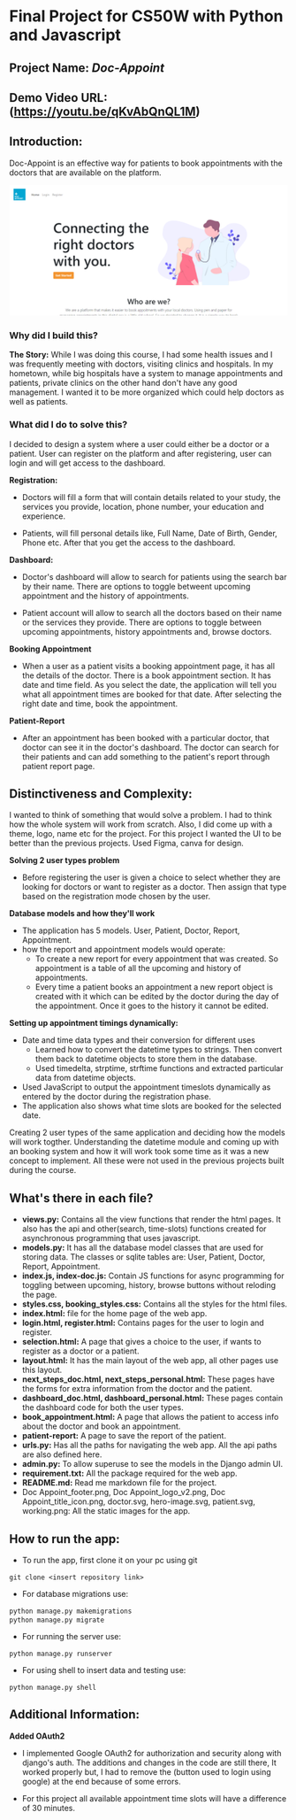 # Final Project for CS50W with Python and Javascript

## Project Name: *Doc-Appoint*

## Demo Video URL: (https://youtu.be/qKvAbQnQL1M)

## Introduction:
Doc-Appoint is an effective way for patients to book appointments with the doctors that are available on the platform.

![Home Page](https://github.com/devinpi/doc-appoint/blob/387231e8812f13e7ec1e918cff3cc8a1723c29b5/Doc_Appoint%20home%20Page.png)

### Why did I build this?
**The Story:** While I was doing this course, I had some health issues and I was frequently meeting with doctors, visiting clinics and hospitals. In my hometown, while big hospitals have a system to manage appointments and patients, private clinics on the other hand don't have any good management. I wanted it to be more organized which could help doctors as well as patients.

### What did I do to solve this? 
I  decided to design a system where a user could either be a doctor or a patient. User can register on the platform and after registering, user can login and will get access to the dashboard.

**Registration:** 

- Doctors will fill a form that will contain details related to your study, the services you provide, location, phone number, your education and experience.

- Patients, will fill personal details like, Full Name, Date of Birth, Gender, Phone etc. After that you get the access to the dashboard.

**Dashboard:**

- Doctor's dashboard will allow to search for patients using the search bar by their name. There are options to toggle betweent upcoming appointment and the history of appointments.

- Patient account will allow to search all the doctors based on their name or the services they provide. There are options to toggle between upcoming appointments, history appointments and, browse doctors.

**Booking Appointment**

- When a user as a patient visits a booking appointment page, it has all the details of the doctor. There is a book appointment section. It has date and time field. As you select the date, the application will tell you what all appointment times are booked for that date. After selecting the right date and time, book the appointment. 

**Patient-Report**

- After an appointment has been booked with a particular doctor, that doctor can see it in the doctor's dashboard. The doctor can search for their patients and can add something to the patient's report through patient report page.

## Distinctiveness and Complexity:
I wanted to think of something that would solve a problem. I had to think how the whole system will work from scratch. Also, I did come up with a theme, logo, name etc for the project. For this project I wanted the UI to be better than the previous projects. Used Figma, canva for design.

**Solving 2 user types problem**
- Before registering the user is given a choice to select whether they are looking for doctors or want to register as a doctor. Then assign that type based on the registration mode chosen by the user.

**Database models and how they'll work**

- The application has 5 models. User, Patient, Doctor, Report, Appointment.
- how the report and appointment models would operate:
  - To create a new report for every appointment that was created. So appointment is a table of all the upcoming and history of appointments. 
  - Every time a patient books an appointment a new report object is created with it which can be edited by the doctor during the day of the appointment. Once it goes to the history it cannot be edited.

**Setting up appointment timings dynamically:**

- Date and time data types and their conversion for different uses
  - Learned how to convert the datetime types to strings. Then convert them back to datetime objects to store them in the database. 
  - Used timedelta, strptime, strftime functions and extracted particular data from datetime objects.  
- Used JavaScript to output the appointment timeslots dynamically as entered by the doctor during the registration phase.
- The application also shows what time slots are booked for the selected date.

Creating 2 user types of the same application and deciding how the models will work togther. Understanding the datetime module and coming up with an booking system and how it will work took some time as it was a new concept to implement. All these were not used in the previous projects built during the course.


## What's there in each file?
- **views.py:** Contains all the view functions that render the html pages. It also has the api and other(search, time-slots) functions created for asynchronous programming that uses javascript.
- **models.py:** It has all the database model classes that are used for storing data. The classes or sqlite tables are: User, Patient, Doctor, Report, Appointment.
- **index.js, index-doc.js:** Contain JS functions for async programming for toggling between upcoming, history, browse buttons without reloding the page.
- **styles.css, booking_styles.css:** Contains all the styles for the html files.
- **index.html:** file for the home page of the web app.
- **login.html, register.html:** Contains pages for the user to login and register.
- **selection.html:** A page that gives a choice to the user, if wants to register as a doctor or a patient.
- **layout.html:** It has the main layout of the web app, all other pages use this layout.
- **next_steps_doc.html, next_steps_personal.html:** These pages have the forms for extra information from the doctor and the patient.
- **dashboard_doc.html, dashboard_personal.html:** These pages contain the dashboard code for both the user types. 
- **book_appointment.html:** A page that allows the patient to access info about the doctor and book an appointment.
- **patient-report:** A page to save the report of the patient.
- **urls.py:** Has all the paths for navigating the web app. All the api paths are also defined here.
- **admin.py:** To allow superuse to see the models in the Django admin UI.
- **requirement.txt:** All the package required for the web app.
- **README.md:** Read me markdown file for the project.
- Doc Appoint_footer.png, Doc Appoint_logo_v2.png, Doc Appoint_title_icon.png, doctor.svg, hero-image.svg, patient.svg, working.png: All the static images for the app.

## How to run the app:
- To run the app, first clone it on your pc using git
```
git clone <insert repository link>
```

- For database migrations use:
```
python manage.py makemigrations
python manage.py migrate
```

- For running the server use:
```
python manage.py runserver
```

- For using shell to insert data and testing use:
```
python manage.py shell
```

## Additional Information:
**Added OAuth2**
- I implemented Google OAuth2 for authorization and security along with django's auth. The additions and changes in the code are still there, It worked properly but, I had to remove the (button used to login using google) at the end because of some errors.

- For this project all available appointment time slots will have a difference of 30 minutes. 
